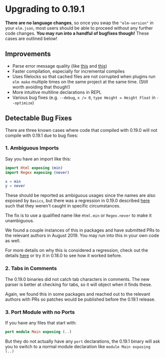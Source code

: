 # Upgrading to 0.19.1

**There are no language changes**, so once you swap the `"elm-version"` in your `elm.json`, most users should be able to proceed without any further code changes. **You may run into a handful of bugfixes though!** These cases are outlined below!


## Improvements

- Parse error message quality (like [this](https://github.com/elm/error-message-catalog/issues/255) and [this](https://github.com/elm/error-message-catalog/issues/225))
- Faster compilation, especially for incremental compiles
- Uses filelocks so that cached files are not corrupted when plugins run `elm make` multiple times on the same project at the same time. (Still worth avoiding that though!)
- More intuitive multiline declarations in REPL
- Various bug fixes (e.g. `--debug`, `x /= 0`, `type Height = Height Float` in `--optimize`)


## Detectable Bug Fixes

There are three known cases where code that compiled with 0.19.0 will not compile with 0.19.1 due to bug fixes:


### 1. Ambiguous Imports

Say you have an import like this:

```elm
import Html exposing (min)
import Regex exposing (never)

x = min
y = never
```

These should be reported as ambiguous usages since the names are also exposed by `Basics`, but there was a regression in 0.19.0 described [here](https://github.com/elm/compiler/issues/1945) such that they weren't caught in specific circumstances.

The fix is to use a qualified name like `Html.min` or `Regex.never` to make it unambiguous.

We found a couple instances of this in packages and have submitted PRs to the relevant authors in August 2019. You may run into this in your own code as well.

For more details on why this is considered a regression, check out the details [here](https://github.com/elm/compiler/issues/1945#issuecomment-507871919) or try it in 0.18.0 to see how it worked before.


### 2. Tabs in Comments

The 0.19.0 binaries did not catch tab characters in comments. The new parser is better at checking for tabs, so it will object when it finds these.

Again, we found this in some packages and reached out to the relevant authors with PRs so patches would be published before the 0.19.1 release.


### 3. Port Module with no Ports

If you have any files that start with:

```elm
port module Main exposing (..)
```

But they do not actually have any `port` declarations, the 0.19.1 binary will ask you to switch to a normal module declaration like `module Main exposing (..)`

